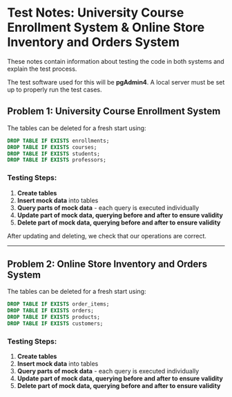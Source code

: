# Test Notes: University Course Enrollment System & Online Store Inventory and Orders System

These notes contain information about testing the code in both systems and explain the test process.

The test software used for this will be **pgAdmin4**. A local server must be set up to properly run the test cases.

## Problem 1: University Course Enrollment System

The tables can be deleted for a fresh start using:
```sql
DROP TABLE IF EXISTS enrollments;
DROP TABLE IF EXISTS courses; 
DROP TABLE IF EXISTS students;
DROP TABLE IF EXISTS professors;
```


### Testing Steps:
1. **Create tables**
2. **Insert mock data** into tables
3. **Query parts of mock data** - each query is executed individually
4. **Update part of mock data, querying before and after to ensure validity**
5. **Delete part of mock data, querying before and after to ensure validity**

After updating and deleting, we check that our operations are correct.

---

## Problem 2: Online Store Inventory and Orders System

The tables can be deleted for a fresh start using:
```sql
DROP TABLE IF EXISTS order_items; 
DROP TABLE IF EXISTS orders;
DROP TABLE IF EXISTS products;
DROP TABLE IF EXISTS customers;
```


### Testing Steps:
1. **Create tables**
2. **Insert mock data** into tables
3. **Query parts of mock data** - each query is executed individually
4. **Update part of mock data, querying before and after to ensure validity**
5. **Delete part of mock data, querying before and after to ensure validity**